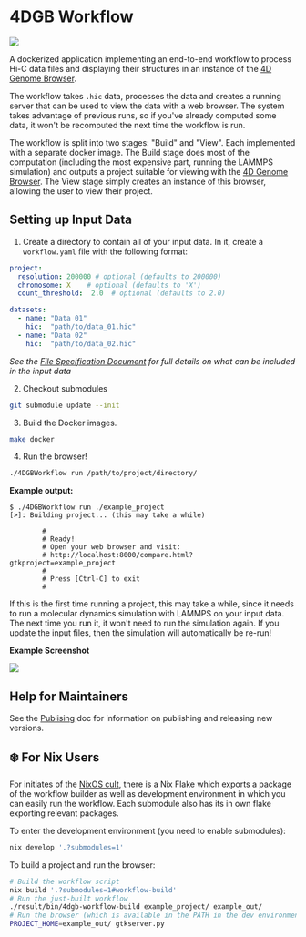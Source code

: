 # 4DGB Workflow

![](doc/workflow.png)

A dockerized application implementing an end-to-end workflow to process Hi-C data files and displaying their structures in an instance of the [4D Genome Browser](https://github.com/lanl/4DGB).

The workflow takes ```.hic``` data, processes the data and creates a running server that can be used to view the data with a web browser. The system takes advantage of previous runs, so if you've already computed some data, it won't be recomputed the next time the workflow is run. 

The workflow is split into two stages: "Build" and "View". Each implemented with a separate docker image. The Build stage does most of the computation (including the most expensive part, running the LAMMPS simulation) and outputs a project suitable for viewing with the [4D Genome Browser](https://github.com/lanl/4DGB). The View stage simply creates an instance of this browser, allowing the user to view their project.

## Setting up Input Data

1. Create a directory to contain all of your input data. In it, create a `workflow.yaml` file with the following format:

```yaml
project:
  resolution: 200000 # optional (defaults to 200000)
  chromosome: X    # optional (defaults to 'X')
  count_threshold:  2.0  # optional (defaults to 2.0)

datasets:
  - name: "Data 01"
    hic:  "path/to/data_01.hic"
  - name: "Data 02"
    hic:  "path/to/data_02.hic"
```

*See the [File Specification Document](doc/project.md) for full details on what can be included in the input data*

2. Checkout submodules

```sh
git submodule update --init
```

3. Build the Docker images.

```sh
make docker
```

4. Run the browser!

```sh
./4DGBWorkflow run /path/to/project/directory/
```

**Example output:**
```
$ ./4DGBWorkflow run ./example_project
[>]: Building project... (this may take a while)

        #
        # Ready!
        # Open your web browser and visit:
        # http://localhost:8000/compare.html?gtkproject=example_project
        #
        # Press [Ctrl-C] to exit
        #
```

If this is the first time running a project, this may take a while, since it needs to run a molecular dynamics simulation with LAMMPS on your input data. The next time you run it, it won't need to run the simulation again. If you update the input files, then the simulation will automatically be re-run!

**Example Screenshot**

![](doc/example_screen.png)

## Help for Maintainers

See the [Publising](./doc/publishing.md) doc for information on publishing and releasing new versions.

## ❄️ For Nix Users

For initiates of the [NixOS cult](https://nixos.org/), there is a Nix Flake which exports a package of the workflow builder as well as development environment in which you can easily run the workflow. Each submodule also has its in own flake exporting relevant packages.

To enter the development environment (you need to enable submodules):
```sh
nix develop '.?submodules=1'
```

To build a project and run the browser:
```sh
# Build the workflow script
nix build '.?submodules=1#workflow-build'
# Run the just-built workflow
./result/bin/4dgb-workflow-build example_project/ example_out/
# Run the browser (which is available in the PATH in the dev environment)
PROJECT_HOME=example_out/ gtkserver.py
```
